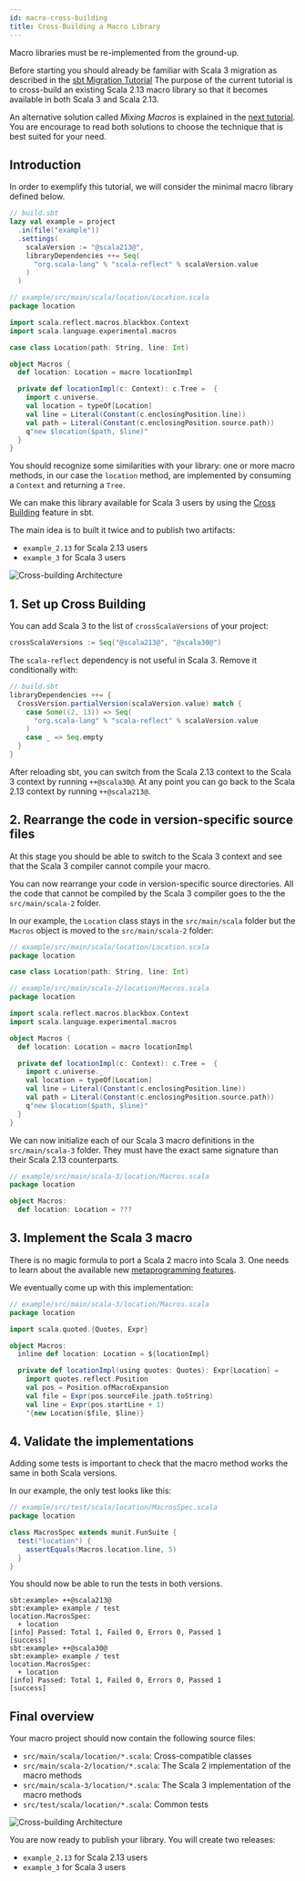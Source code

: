 ```yaml
---
id: macro-cross-building
title: Cross-Building a Macro Library
---
```


Macro libraries must be re-implemented from the ground-up.

Before starting you should already be familiar with Scala 3 migration as described in the [sbt Migration Tutorial](sbt-migration.md)
The purpose of the current tutorial is to cross-build an existing Scala 2.13 macro library so that it becomes available in both Scala 3 and Scala 2.13.

An alternative solution called *Mixing Macros* is explained in the [next tutorial](macro-mixing.md).
You are encourage to read both solutions to choose the technique that is best suited for your need.

## Introduction

In order to exemplify this tutorial, we will consider the minimal macro library defined below.

```scala
// build.sbt
lazy val example = project
  .in(file("example"))
  .settings(
    scalaVersion := "@scala213@",
    libraryDependencies ++= Seq(
      "org.scala-lang" % "scala-reflect" % scalaVersion.value
    )
  )
```

```scala
// example/src/main/scala/location/Location.scala
package location

import scala.reflect.macros.blackbox.Context
import scala.language.experimental.macros

case class Location(path: String, line: Int)

object Macros {
  def location: Location = macro locationImpl

  private def locationImpl(c: Context): c.Tree =  {
    import c.universe._
    val location = typeOf[Location]
    val line = Literal(Constant(c.enclosingPosition.line))
    val path = Literal(Constant(c.enclosingPosition.source.path))
    q"new $location($path, $line)"
  }
}
```

You should recognize some similarities with your library:
one or more macro methods, in our case the `location` method, are implemented by consuming a `Context` and returning a `Tree`.

We can make this library available for Scala 3 users by using the [Cross Building](https://www.scala-sbt.org/1.x/docs/Cross-Build.html) feature in sbt.

The main idea is to built it twice and to publish two artifacts:
- `example_2.13` for Scala 2.13 users
- `example_3` for Scala 3 users

![Cross-building Architecture](assets/macros/cross-building.svg)

## 1. Set up Cross Building

You can add Scala 3 to the list of `crossScalaVersions` of your project:

```scala
crossScalaVersions := Seq("@scala213@", "@scala30@")
```

The `scala-reflect` dependency is not useful in Scala 3.
Remove it conditionally with:

```scala
// build.sbt
libraryDependencies ++= {
  CrossVersion.partialVersion(scalaVersion.value) match {
    case Some((2, 13)) => Seq(
      "org.scala-lang" % "scala-reflect" % scalaVersion.value
    )
    case _ => Seq.empty
  }
}
```

After reloading sbt, you can switch from the Scala 2.13 context to the Scala 3 context by running `++@scala30@`.
At any point you can go back to the Scala 2.13 context by running `++@scala213@`.

## 2. Rearrange the code in version-specific source files

At this stage you should be able to switch to the Scala 3 context and see that the Scala 3 compiler cannot compile your macro.

You can now rearrange your code in version-specific source directories.
All the code that cannot be compiled by the Scala 3 compiler goes to the the `src/main/scala-2` folder.

In our example, the `Location` class stays in the `src/main/scala` folder but the `Macros` object is moved to the `src/main/scala-2` folder:

```scala
// example/src/main/scala/location/Location.scala
package location

case class Location(path: String, line: Int)
```

```scala
// example/src/main/scala-2/location/Macros.scala
package location

import scala.reflect.macros.blackbox.Context
import scala.language.experimental.macros

object Macros {
  def location: Location = macro locationImpl

  private def locationImpl(c: Context): c.Tree =  {
    import c.universe._
    val location = typeOf[Location]
    val line = Literal(Constant(c.enclosingPosition.line))
    val path = Literal(Constant(c.enclosingPosition.source.path))
    q"new $location($path, $line)"
  }
}
```

We can now initialize each of our Scala 3 macro definitions in the `src/main/scala-3` folder.
They must have the exact same signature than their Scala 2.13 counterparts.

```scala
// example/src/main/scala-3/location/Macros.scala
package location

object Macros:
  def location: Location = ???
```

## 3. Implement the Scala 3 macro

There is no magic formula to port a Scala 2 macro into Scala 3.
One needs to learn about the available new [metaprogramming features](../compatibility/metaprogramming.md).

We eventually come up with this implementation:

```scala
// example/src/main/scala-3/location/Macros.scala
package location

import scala.quoted.{Quotes, Expr}

object Macros:
  inline def location: Location = ${locationImpl}

  private def locationImpl(using quotes: Quotes): Expr[Location] =
    import quotes.reflect.Position
    val pos = Position.ofMacroExpansion
    val file = Expr(pos.sourceFile.jpath.toString)
    val line = Expr(pos.startLine + 1)
    '{new Location($file, $line)}
```

## 4. Validate the implementations

Adding some tests is important to check that the macro method works the same in both Scala versions.

In our example, the only test looks like this:

```scala
// example/src/test/scala/location/MacrosSpec.scala
package location

class MacrosSpec extends munit.FunSuite {
  test("location") {
    assertEquals(Macros.location.line, 5)
  }
}
```

You should now be able to run the tests in both versions.

```text
sbt:example> ++@scala213@
sbt:example> example / test
location.MacrosSpec:
  + location
[info] Passed: Total 1, Failed 0, Errors 0, Passed 1
[success]
sbt:example> ++@scala30@
sbt:example> example / test
location.MacrosSpec:
  + location
[info] Passed: Total 1, Failed 0, Errors 0, Passed 1
[success]
```

## Final overview

Your macro project should now contain the following source files:
- `src/main/scala/location/*.scala`: Cross-compatible classes
- `src/main/scala-2/location/*.scala`: The Scala 2 implementation of the macro methods
- `src/main/scala-3/location/*.scala`: The Scala 3 implementation of the macro methods
- `src/test/scala/location/*.scala`: Common tests

![Cross-building Architecture](assets/macros/cross-building.svg)

You are now ready to publish your library.
You will create two releases:
- `example_2.13` for Scala 2.13 users
- `example_3` for Scala 3 users
